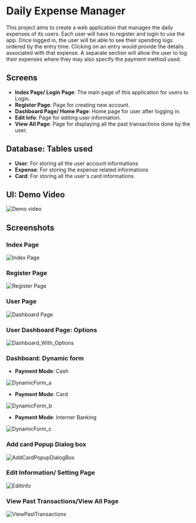 # Daily Expense Manager

This project aims to create a web application that manages the daily expenses of its users. Each user will have to register and login to use the app. Once logged in, the user will be able to see their spending logs ordered by the entry time. Clicking on an entry would provide the details associated with that expense. A separate section will allow the user to log their expenses where they may also specify the payment method used.


## Screens
* **Index Page/ Login Page**: The main page of this application for users to Login.
* **Register Page**: Page for creating new account.
* **Dashboard Page/ Home Page**: Home page for user after logging in.
* **Edit Info**: Page for editing user information.
* **View All Page**: Page for displaying all the past transactions done by the user.
    

## Database: Tables used
* **User**: For storing all the user account informations
* **Expense**: For storing the expense related informations
* **Card**: For storing all the user's card informations
    

## UI: Demo Video
![Demo video](Screenshot/ui.gif)

## Screenshots
### Index Page
![Index Page](Screenshot/Indexpage.png)

### Register Page
![Register Page](Screenshot/RegisterPage.png)

### User Page
![Dashboard Page](Screenshot/Dashboard.png)

### User Dashboard Page: Options
![Dashboard_With_Options](Screenshot/Dashboard_withOptions.png)

### Dashboard: Dynamic form</h2>

* **Payment Mode**: Cash

![DynamicForm_a](Screenshot/DynamicForm_a.png)

* **Payment Mode**: Card

![DynamicForm_b](Screenshot/DynamicForm_b.png)

* **Payment Mode**: Interner Banking

![DynamicForm_c](Screenshot/DynamicForm_c.png)


### Add card Popup Dialog box
![AddCardPopupDialogBox](Screenshot/AddCardPopupDialogBox.png)

### Edit Information/ Setting Page
![EditInfo](Screenshot/EditInfo.png)

### View Past Transactions/View All Page
![ViewPastTransactions](Screenshot/ViewPastTransactions.png)